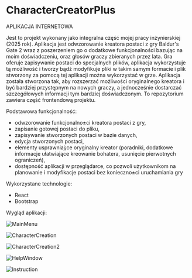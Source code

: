 # CharacterCreatorPlus
APLIKACJA INTERNETOWA

Jest to projekt wykonany jako integralna część mojej pracy inżynierskiej (2025 rok). Aplikacja jest odwzorowanie kreatora postaci z gry Baldur's Gate 2 wraz z poszerzeniem go o dodatkowe funkcjonalności bazując na moim doświadczeniu, oraz głosów graczy zbieranych przez lata. Gra oferuje zapisywanie postaci do specjalnych plików, aplikacja wykorzystuje tą 
możliwość i tworzy bądź modyfikuje pliki w takim samym formacie i plik stworzony za pomocą tej aplikacji można wykorzystać w grze. Aplikacja została stworzona tak, aby rozszerzać możliwości oryginalnego kreatora i być bardziej przystępnym na nowych graczy, a jednocześnie dostarczać szczegółowych informacji tym bardziej doświadczonym.
To repozytorium zawiera część frontendową projektu.

Podstawowa funkcjonalność:
- odwzorowanie funkcjonalno±ci kreatora postaci z gry,
- zapisanie gotowej postaci do pliku,
- zapisywanie stworzonych postaci w bazie danych,
- edycja stworzonych postaci,
- elementy usprawniaj¡ce oryginalny kreator (poradniki, dodatkowe informacje ułatwiające kreowanie bohatera, usunięcie pierwotnych ograniczeń),
- dostępność aplikacji w przeglądarce, co pozwoli użytkownikom na planowanie i modyfikacje postaci bez konieczno±ci uruchamiania gry

Wykorzystane technologie:
- React
- Bootstrap

Wygląd aplikacji:

![MainMenu](https://github.com/user-attachments/assets/8ae8d7bf-2f33-4f3d-b9e7-ebf427d61073)

![CharacterCreation](https://github.com/user-attachments/assets/1f39bc2e-90c5-455f-aaee-af4209c6b007)

![CharacterCreation2](https://github.com/user-attachments/assets/85cc1cd3-567c-47c7-b9ae-b06e137c9f42)

![HelpWindow](https://github.com/user-attachments/assets/4965d52e-1194-498d-b8e8-5f8e3082f8d5)

![Instruction](https://github.com/user-attachments/assets/cf929b44-f0b2-456b-a6a4-2acb0689ffb0)
